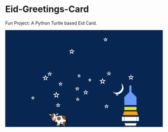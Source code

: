 # Eid-Greetings-Card

Fun Project: A Python Turtle based Eid Card.

<img src="./images/project_screen.png" width="800" />
